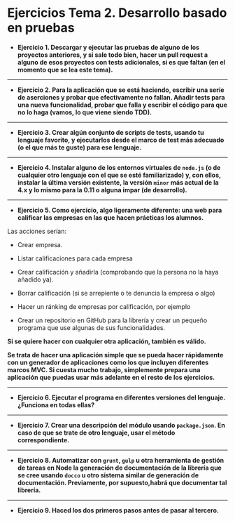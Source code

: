 # Ejercicios Tema 2. Desarrollo basado en pruebas

- **Ejercicio 1.
  Descargar y ejecutar las pruebas de alguno de los proyectos anteriores, y si sale todo bien, hacer un pull request a alguno de esos proyectos con tests adicionales, si es que faltan (en el momento que se lea este tema).**


---

- **Ejercicio 2.
  Para la aplicación que se está haciendo, escribir una serie de aserciones y probar que efectivamente no fallan. Añadir tests para una nueva funcionalidad, probar que falla y escribir el código para que no lo haga (vamos, lo que viene siendo TDD).**

---

- **Ejercicio 3.
  Crear algún conjunto de scripts de tests, usando tu lenguaje favorito, y ejecutarlos desde el marco de test más adecuado (o el que más te guste) para ese lenguaje.**

---

- **Ejercicio 4.
  Instalar alguno de los entornos virtuales de ```node.js``` (o de cualquier otro lenguaje con el que se esté familiarizado) y, con ellos, instalar la última versión existente, la versión ```minor``` más actual de la 4.x y lo mismo para la 0.11 o alguna impar (de desarrollo).**

---

- **Ejercicio 5.
  Como ejercicio, algo ligeramente diferente: una web para calificar las empresas en las que hacen prácticas los alumnos.**

Las acciones serían:

- Crear empresa.
- Listar calificaciones para cada empresa

- Crear calificación y añadirla (comprobando que la persona no la haya añadido ya).

- Borrar calificación (si se arrepiente o te denuncia la empresa o algo)

- Hacer un ránking de empresas por calificación, por ejemplo

- Crear un repositorio en GitHub para la librería y crear un pequeño programa que use algunas de sus funcionalidades.

**Si se quiere hacer con cualquier otra aplicación, también es válido.**

**Se trata de hacer una aplicación simple que se pueda hacer rápidamente con un generador de aplicaciones como los que incluyen diferentes marcos MVC. Si cuesta mucho trabajo, simplemente prepara una aplicación que puedas usar más adelante en el resto de los ejercicios.**

---

- **Ejercicio 6.
  Ejecutar el programa en diferentes versiones del lenguaje. ¿Funciona en todas ellas?**

---

- **Ejercicio 7.
  Crear una descripción del módulo usando ```package.json```. En caso de que se trate de otro lenguaje, usar el método correspondiente.**

---

- **Ejercicio 8.
  Automatizar con ```grunt```, ```gulp``` u otra herramienta de gestión de tareas en Node la generación de documentación de la librería que se cree usando ```docco``` u otro sistema similar de generación de documentación. Previamente, por supuesto,habrá que documentar tal librería.**

---

- **Ejercicio 9.
  Haced los dos primeros pasos antes de pasar al tercero.**
